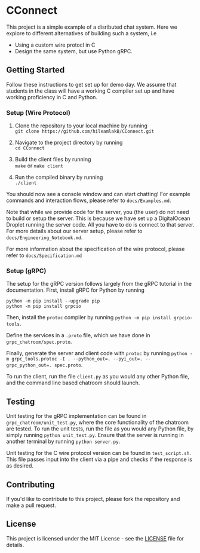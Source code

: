 # CConnect
This project is a simple example of a disributed chat system. Here we explore to different alternatives of building such a system, i.e
* Using a custom wire protocl in C
* Design the same system, but use Python gRPC.

## Getting Started
Follow these instructions to get set up for demo day. We assume that students in the class will have a working C compiler set up and have working proficiency in C and Python.

### Setup (Wire Protocol)
1. Clone the repository to your local machine by running  
`git clone https://github.com/hileamlakB/CConnect.git`

2. Navigate to the project directory by running  
`cd CConnect`

3. Build the client files by running  
`make` or `make client`

4. Run the compiled binary by running  
`./client`

You should now see a console window and can start chatting! For example commands and interaction flows, please refer to `docs/Examples.md`.

Note that while we provide code for the server, you (the user) do not need to build or setup the server. This is because we have set up a DigitalOcean Droplet running the server code. All you have to do is connect to that server. For more details about our server setup, please refer to `docs/Engineering_Notebook.md`.

For more information about the specification of the wire protocol, please refer to `docs/Specification.md`

### Setup (gRPC)

The setup for the gRPC version follows largely from the gRPC tutorial in the documentation. First, install gRPC for Python by running
```
python -m pip install --upgrade pip
python -m pip install grpcio
```
Then, install the `protoc` compiler by running `python -m pip install grpcio-tools`.

Define the services in a `.proto` file, which we have done in `grpc_chatroom/spec.proto`.

Finally, generate the server and client code with `protoc` by running `python -m grpc_tools.protoc -I . --python_out=. --pyi_out=. --grpc_python_out=. spec.proto`.

To run the client, run the file `client.py` as you would any other Python file, and the command line based chatroom should launch.

## Testing

Unit testing for the gRPC implementation can be found in `grpc_chatroom/unit_test.py`, where the core functionality of the chatroom are tested. To run the unit tests, run the file as you would any Python file, by simply running `python unit_test.py`. Ensure that the server is running in another terminal by running `python server.py`.

Unit testing for the C wire protocol version can be found in `test_script.sh`. This file passes input into the client via a pipe and checks if the response is as desired.

## Contributing
If you'd like to contribute to this project, please fork the repository and make a pull request.

## License
This project is licensed under the MIT License - see the [LICENSE](LICENSE) file for details.
